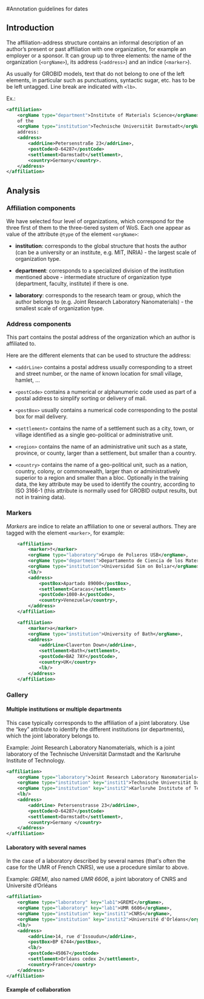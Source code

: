 #Annotation guidelines for dates

## Introduction

The affiliation-address structure contains an informal description of an author’s present or past affiliation with one organization, for example an employer or a sponsor. It can group up to three elements: the name of the organization (`<orgName>`), its address (`<address>`) and an indice (`<marker>`).

As usually for GROBID models, text that do not belong to one of the left elements, in particular such as punctuations, syntactic sugar, etc. has to be be left untagged. Line break are indicated with `<lb>`. 

Ex.:

```xml
<affiliation>
	<orgName type="department">Institute of Materials Science</orgName>
	of the 
	<orgName type="institution">Technische Universität Darmstadt</orgName>,
	address:
	<address>
		<addrLine>Petersenstraße 23</addrLine>,
		<postCode>D-64287</postCode>
		<settlement>Darmstadt</settlement>,
		<country>Germany</country>.
	</address>
</affiliation>
```

## Analysis

### Affiliation components


We have selected four level of organizations, which correspond for the three first of them to the three-tiered system of WoS. Each one appear as value of the attribute `@type` of the element `<orgName>`:

* __institution__: corresponds to the global structure that hosts the author (can be a university or an institute, e.g. MIT, INRIA) - the largest scale of organization type.

* __department__: corresponds to a specialized division of the institution mentioned above - intermediate structure of organization type (department, faculty, institute)
if there is one.

* __laboratory__: corresponds to the research team or group, which the author belongs to (e.g. Joint Research Laboratory Nanomaterials) - the smallest scale of
organization type.


### Address components

This part contains the postal address of the organization which an author is affiliated to. 

Here are the different elements that can be used to structure the address:

* `<addrLine>` contains a postal address usually corresponding to a street and street number, or the name of known location for small village, hamlet, ... 

* `<postCode>` contains a numerical or alphanumeric code used as part of a postal address to simplify sorting or delivery of mail.

* `<postBox>` usually contains a numerical code corresponding to the postal box for mail delivery.

* `<settlement>` contains the name of a settlement such as a city, town, or village identified as a single geo-political or administrative unit.

* `<region>` contains the name of an administrative unit such as a state, province, or county, larger than a settlement, but smaller than a country.

* `<country>` contains the name of a geo-political unit, such as a nation, country, colony, or commonwealth, larger than or administratively superior to a region and smaller than a bloc. Optionally in the training data, the key attribute may be used to identify the country, according to ISO 3166-1 (this attribute is normally used for GROBID output results, but not in training data).

### Markers

_Markers_ are indice to relate an affiliation to one or several authors. They are tagged with the element `<marker>`, for example: 

```xml
	<affiliation>
		<marker>†</marker>
		<orgName type="laboratory">Grupo de Polıeros USB</orgName>,
		<orgName type="department">Departamento de Ciencia de los Materiales</orgName>,
		<orgName type="institution">Universidad Sim on Bolıar</orgName>,
		<lb/>
		<address>
			<postBox>Apartado 89000</postBox>,
			<settlement>Caracas</settlement>
			<postCode>1080-A</postCode>,
			<country>Venezuela</country>,
		</address>
	</affiliation>
```

```xml
	<affiliation>
		<marker>a</marker>
		<orgName type="institution">University of Bath</orgName>,
		<address>
			<addrLine>Claverton Down</addrLine>,
			<settlement>Bath</settlement>,
			<postCode>BA2 7AY</postCode>,
			<country>UK</country>
			<lb/>
		</address>
	</affiliation>
```

### Gallery

#### Multiple institutions or multiple departments

This case typically corresponds to the affiliation of a joint laboratory. Use the “key” attribute to identify the different institutions (or departments), which the
joint laboratory belongs to.

Example: Joint Research Laboratory Nanomaterials, which is a joint laboratory of the Technische Universität Darmstadt and the Karlsruhe Institute of Technology.

```xml
<affiliation>
	<orgName type="laboratory">Joint Research Laboratory Nanomaterials</orgName>,
	<orgName type="institution" key="instit1">Technische Universität Darmstadt</orgName> and
	<orgName type="institution" key="instit2">Karlsruhe Institute of Technology</orgName>
	<lb/>
	<address>
		<addrLine> Petersenstrasse 23</addrLine>, 
		<postCode>D-64287</postCode>
		<settlement>Darmstadt</settlement>, 
		<country>Germany </country>
	</address>
</affiliation>
```

#### Laboratory with several names

In the case of a laboratory described by several names (that's often the case for the UMR of French CNRS), we use a procedure similar to above.

Example: _GREMI_, also named _UMR 6606_, a joint laboratory of CNRS and Université d’Orléans

```xml
<affiliation>
	<orgName type="laboratory" key="lab1">GREMI</orgName>, 
	<orgName type="laboratory" key="lab1">UMR 6606</orgName>,
	<orgName type="institution" key="instit1">CNRS</orgName>, 
	<orgName type="institution" key="instit2">Université d'Orléans</orgName>
	<lb/>
	<address>
		<addrLine>14, rue d'Issoudun</addrLine>,
		<postBox>BP 6744</postBox>,
		<lb/>
		<postCode>45067</postCode>
		<settlement>Orléans cedex 2</settlement>,
		<country>France</country>
	</address>
</affiliation>
```

#### Example of collaboration

